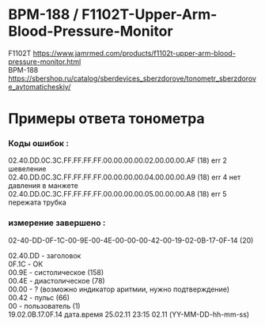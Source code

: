 # BPM-188 / F1102T-Upper-Arm-Blood-Pressure-Monitor
F1102T https://www.jamrmed.com/products/f1102t-upper-arm-blood-pressure-monitor.html  
BPM-188 https://sbershop.ru/catalog/sberdevices_sberzdorove/tonometr_sberzdorove_avtomaticheskiy/

#     Примеры ответа тонометра
###  Коды ошибок :  
02.40.DD.0C.3C.FF.FF.FF.FF.00.00.00.00.02.00.00.00.AF (18) err 2 шевеление   
02.40.DD.0C.3C.FF.FF.FF.FF.00.00.00.00.04.00.00.00.A9 (18) err 4 нет давления в манжете  
02.40.DD.0C.3C.FF.FF.FF.FF.00.00.00.00.05.00.00.00.A8 (18) err 5 пережата трубка  

### измерение завершено :  
02-40-DD-0F-1C-00-9E-00-4E-00-00-00-42-00-19-02-0B-17-0F-14 (20)  
  
02.40.DD - заголовок  
0F.1C - ОК  
00.9E - систолическое (158)  
00.4E - диастолическое (78)  
00.00 - ? (возможно индикатор аритмии, нужно подтверждение)  
00.42 - пульс (66)  
00 - пользователь (1)  
19.02.0B.17.0F.14  дата.время 25.02.11 23:15 02.11  (YY-MM-DD-hh-mm-ss)
